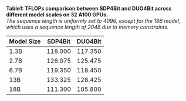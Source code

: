 **Table1: TFLOPs comparison between SDP4Bit and DUO4Bit across different model scales on 32 A100 GPUs.**  
*The sequence length is uniformly set to 4096, except for the 18B model, which uses a sequence length of 2048 due to memory constraints.*

| **Model Size** | **SDP4Bit** | **DUO4Bit** |
|----------------|-------------|-------------|
| 1.3B           | 118.000     | 117.350     |
| 2.7B           | 126.075     | 125.475     |
| 6.7B           | 119.350     | 118.450     |
| 13B            | 133.325     | 128.425     |
| 18B            | 111.300     | 105.800     |
